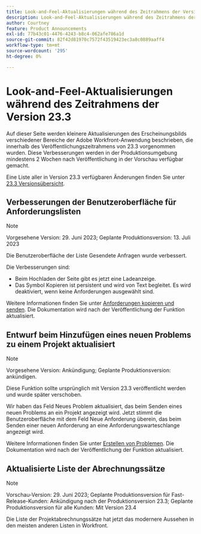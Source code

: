 ```yaml
---
title: Look-and-Feel-Aktualisierungen während des Zeitrahmens der Version 23.3
description: Look-and-Feel-Aktualisierungen während des Zeitrahmens der Version 23.3
author: Courtney
feature: Product Announcements
exl-id: 77b43c01-4476-4243-b8c4-062afe786a1d
source-git-commit: 82f42d81970c7572f43519423ec3a8c0889aaff4
workflow-type: tm+mt
source-wordcount: '295'
ht-degree: 0%

---
```


# Look-and-Feel-Aktualisierungen während des Zeitrahmens der Version 23.3

Auf dieser Seite werden kleinere Aktualisierungen des Erscheinungsbilds verschiedener Bereiche der Adobe Workfront-Anwendung beschrieben, die innerhalb des Veröffentlichungszeitrahmens von 23.3 vorgenommen wurden. Diese Verbesserungen werden in der Produktionsumgebung mindestens 2 Wochen nach Veröffentlichung in der Vorschau verfügbar gemacht.

Eine Liste aller in Version 23.3 verfügbaren Änderungen finden Sie unter [23.3 Versionsübersicht](/help/quicksilver/product-announcements/product-releases/23.3-release-activity/23-3-release-overview.md).

## Verbesserungen der Benutzeroberfläche für Anforderungslisten

>[!NOTE]
>
>Vorgesehene Version: 29. Juni 2023; Geplante Produktionsversion: 13. Juli 2023

Die Benutzeroberfläche der Liste Gesendete Anfragen wurde verbessert.

Die Verbesserungen sind:

* Beim Hochladen der Seite gibt es jetzt eine Ladeanzeige.
* Das Symbol Kopieren ist persistent und wird von Text begleitet. Es wird deaktiviert, wenn keine Anforderungen ausgewählt sind.

Weitere Informationen finden Sie unter [Anforderungen kopieren und senden](/help/quicksilver/manage-work/requests/create-requests/copy-and-submit-requests.md). Die Dokumentation wird nach der Veröffentlichung der Funktion aktualisiert.

## Entwurf beim Hinzufügen eines neuen Problems zu einem Projekt aktualisiert

>[!NOTE]
>
>Vorgesehene Version: Ankündigung; Geplante Produktionsversion: ankündigen.
>
>Diese Funktion sollte ursprünglich mit Version 23.3 veröffentlicht werden und wurde später verschoben.

Wir haben das Feld Neues Problem aktualisiert, das beim Senden eines neuen Problems an ein Projekt angezeigt wird. Jetzt stimmt die Benutzeroberfläche mit dem Feld Neue Anforderung überein, das beim Senden einer neuen Anforderung an eine Anforderungswarteschlange angezeigt wird.

Weitere Informationen finden Sie unter [Erstellen von Problemen](../../../manage-work/issues/manage-issues/create-issues.md). Die Dokumentation wird nach der Veröffentlichung der Funktion aktualisiert.

## Aktualisierte Liste der Abrechnungssätze

>[!NOTE]
>
>Vorschau-Version: 29. Juni 2023; Geplante Produktionsversion für Fast-Release-Kunden: Ankündigung nach der Produktionsversion 23.3; Geplante Produktionsversion für alle Kunden: Mit Version 23.4

Die Liste der Projektabrechnungssätze hat jetzt das modernere Aussehen in den meisten anderen Listen in Workfront.
